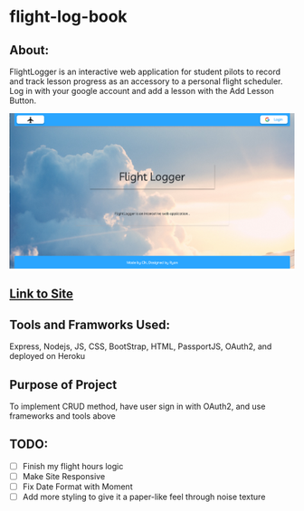 # flight-log-book

## About:
FlightLogger is an interactive web application for student pilots to record and track lesson progress as an accessory to a personal flight scheduler.
Log in with your google account and add a lesson with the Add Lesson Button.



![Landing Page](public/images/Landing.png)

## [Link to Site](https://sei-flight-logger.herokuapp.com/students)

## Tools and Framworks Used: 
Express, Nodejs, JS, CSS, BootStrap, HTML, PassportJS, OAuth2, and deployed on Heroku 

## Purpose of Project
To implement CRUD method, have user sign in with OAuth2, and use frameworks and tools above

## TODO:

- [ ] Finish my flight hours logic
- [ ] Make Site Responsive 
- [ ] Fix Date Format with Moment
- [ ] Add more styling to give it a paper-like feel through noise texture